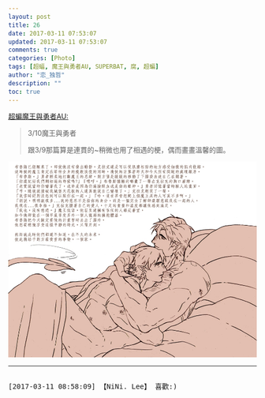 ```yaml
---
layout: post
title: 26
date: 2017-03-11 07:53:07
updated: 2017-03-11 07:53:07
comments: true
categories: [Photo]
tags: [超蝠, 魔王與勇者AU, SUPERBAT, 腐, 超蝙]
author: "恋_独哲"
description: ""
toc: true
---
```


<p reblogfrom="reblogfrom"  ><a target="_blank" href="http://superbatdemogorgonandthebrave.lofter.com/post/1eb6db1d_ea24345"  >超蝙魔王與勇者AU:</a></p> 
<blockquote> 
 <p>3/10魔王與勇者</p> 
 <p>跟3/9那篇算是連貫的~稍微也用了相遇的梗，偶而畫畫溫馨的圖。</p> 
</blockquote>

![](https://raw.githubusercontent.com/alicewish/maple50821/master/img_YW5MWVN1NEpoZFdvdEJ4MVdyMjBpc1RzWkNWaS85cDJVWGE5K3Qzc0Z6bG93MXBUcDg4L1lRPT0.jpg)

---

<pre>

[2017-03-11 08:58:09] 【NiNi. Lee】 喜歡:)

</pre>